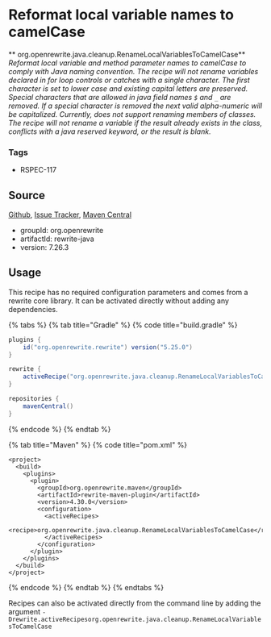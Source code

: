 # Reformat local variable names to camelCase

** org.openrewrite.java.cleanup.RenameLocalVariablesToCamelCase**
_Reformat local variable and method parameter names to camelCase to comply with Java naming convention. The recipe will not rename variables declared in for loop controls or catches with a single character. The first character is set to lower case and existing capital letters are preserved. Special characters that are allowed in java field names `$` and `_` are removed. If a special character is removed the next valid alpha-numeric will be capitalized. Currently, does not support renaming members of classes. The recipe will not rename a variable if the result already exists in the class, conflicts with a java reserved keyword, or the result is blank._

### Tags

* RSPEC-117

## Source

[Github](https://github.com/openrewrite/rewrite), [Issue Tracker](https://github.com/openrewrite/rewrite/issues), [Maven Central](https://search.maven.org/artifact/org.openrewrite/rewrite-java/7.26.3/jar)

* groupId: org.openrewrite
* artifactId: rewrite-java
* version: 7.26.3


## Usage

This recipe has no required configuration parameters and comes from a rewrite core library. It can be activated directly without adding any dependencies.

{% tabs %}
{% tab title="Gradle" %}
{% code title="build.gradle" %}
```groovy
plugins {
    id("org.openrewrite.rewrite") version("5.25.0")
}

rewrite {
    activeRecipe("org.openrewrite.java.cleanup.RenameLocalVariablesToCamelCase")
}

repositories {
    mavenCentral()
}

```
{% endcode %}
{% endtab %}

{% tab title="Maven" %}
{% code title="pom.xml" %}
```markup
<project>
  <build>
    <plugins>
      <plugin>
        <groupId>org.openrewrite.maven</groupId>
        <artifactId>rewrite-maven-plugin</artifactId>
        <version>4.30.0</version>
        <configuration>
          <activeRecipes>
            <recipe>org.openrewrite.java.cleanup.RenameLocalVariablesToCamelCase</recipe>
          </activeRecipes>
        </configuration>
      </plugin>
    </plugins>
  </build>
</project>
```
{% endcode %}
{% endtab %}
{% endtabs %}

Recipes can also be activated directly from the command line by adding the argument `-Drewrite.activeRecipesorg.openrewrite.java.cleanup.RenameLocalVariablesToCamelCase`
